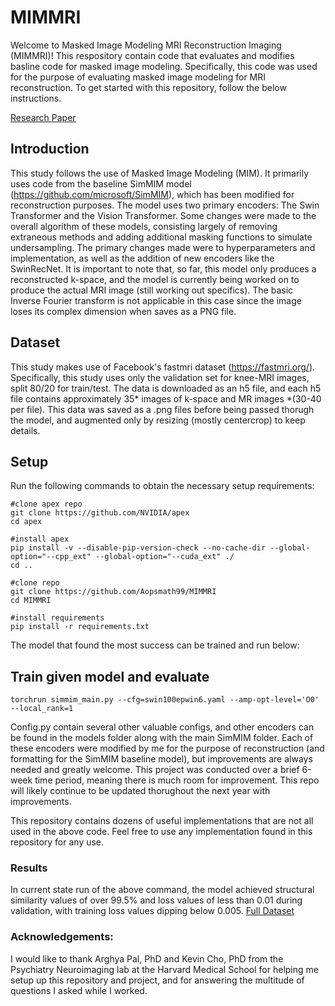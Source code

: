 # MIMMRI
Welcome to Masked Image Modeling MRI Reconstruction Imaging (MIMMRI)! This respository contain code that evaluates and modifies basline code for masked image modeling. Specifically, this code was used for the purpose of evaluating masked image modeling for MRI reconstruction. To get started with this repository, follow the below instructions.

[Research Paper](https://github.com/Aopsmath99/MIMMRI/blob/main/test_files/MRIReconPaper.pdf)


## Introduction
This study follows the use of Masked Image Modeling (MIM). It primarily uses code from the baseline SimMIM model (https://github.com/microsoft/SimMIM), which has been modified for reconstruction purposes. The model uses two primary encoders: The Swin Transformer and the Vision Transformer. Some changes were made to the overall algorithm of these models, consisting largely of removing extraneous methods and adding additional masking functions to simulate undersampling. The primary changes made were to hyperparameters and implementation, as well as the addition of new encoders like the SwinRecNet. It is important to note that, so far, this model only produces a reconstructed k-space, and the model is currently being worked on to produce the actual MRI image (still working out specifics). The basic Inverse Fourier transform is not applicable in this case since the image loses its complex dimension when saves as a PNG file.

## Dataset
This study makes use of Facebook's fastmri dataset (https://fastmri.org/). Specifically, this study uses only the validation set for knee-MRI images, split 80/20 for train/test. The data is downloaded as an h5 file, and each h5 file contains approximately 35* images of k-space and MR images *(30-40 per file). This data was saved as a .png files before being passed thorugh the model, and augmented only by resizing (mostly centercrop) to keep details. 

## Setup
Run the following commands to obtain the necessary setup requirements:

```
#clone apex repo
git clone https://github.com/NVIDIA/apex
cd apex

#install apex
pip install -v --disable-pip-version-check --no-cache-dir --global-option="--cpp_ext" --global-option="--cuda_ext" ./
cd ..

#clone repo
git clone https://github.com/Aopsmath99/MIMMRI
cd MIMMRI

#install requirements
pip install -r requirements.txt
```

The model that found the most success can be trained and run below:

## Train given model and evaluate
```
torchrun simmim_main.py --cfg=swin100epwin6.yaml --amp-opt-level='O0' --local_rank=1
```
Config.py contain several other valuable configs, and other encoders can be found in the models folder along with the main SimMIM folder. Each of these encoders were modified by me for the purpose of reconstruction (and formatting for the SimMIM baseline model), but improvements are always needed and greatly welcome. This project was conducted over a brief 6-week time period, meaning there is much room for improvement. This repo will likely continue to be updated thorughout the next year with improvements.

This repository contains dozens of useful implementations that are not all used in the above code. Feel free to use any implementation found in this repository for any use. 

### Results
In current state run of the above command, the model achieved structural similarity values of over 99.5% and loss values of less than 0.01 during validation, with training loss values dipping below 0.005. 
[Full Dataset](https://github.com/Aopsmath99/MIMMRI/blob/main/test_files/SimMIM%20DATA.xlsx)

### Acknowledgements:
I would like to thank Arghya Pal, PhD and Kevin Cho, PhD from the Psychiatry Neuroimaging lab at the Harvard Medical School for helping me setup up this repository and project, and for answering the multitude of questions I asked while I worked. 


